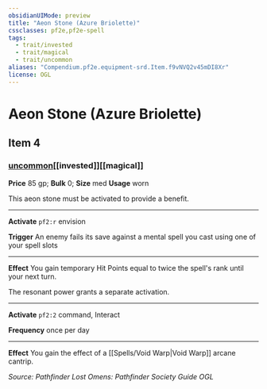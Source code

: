 ```yaml
---
obsidianUIMode: preview
title: "Aeon Stone (Azure Briolette)"
cssclasses: pf2e,pf2e-spell
tags:
  - trait/invested
  - trait/magical
  - trait/uncommon
aliases: "Compendium.pf2e.equipment-srd.Item.f9vNVQ2v45mDI8Xr"
license: OGL
---
```

# Aeon Stone (Azure Briolette)
## Item 4
### [uncommon](uncommon "Uncommon Rarity Trait")[[invested]][[magical]]


**Price** 85 gp; 
**Bulk** 0; **Size** med
**Usage** worn

This aeon stone must be activated to provide a benefit.

* * *

**Activate** `pf2:r` envision

**Trigger** An enemy fails its save against a mental spell you cast using one of your spell slots

* * *

**Effect** You gain temporary Hit Points equal to twice the spell's rank until your next turn.

The resonant power grants a separate activation.

* * *

**Activate** `pf2:2` command, Interact

**Frequency** once per day

* * *

**Effect** You gain the effect of a [[Spells/Void Warp|Void Warp]] arcane cantrip.

*Source: Pathfinder Lost Omens: Pathfinder Society Guide*
*OGL*